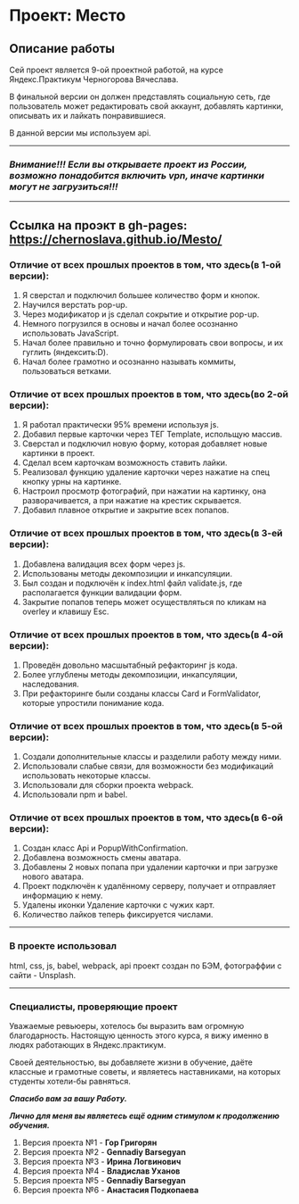 # Проект: Место

## Описание работы

Сей проект является 9-ой проектной работой, на курсе Яндекс.Практикум Черногорова Вячеслава.

В финальной версии он должен представлять социальную сеть, где пользователь может редактировать свой аккаунт, добавлять картинки, описывать их и лайкать понравившиеся.

В данной версии мы используем api.

---

### _Внимание!!! Если вы открываете проект из России, возможно понадобится включить vpn, иначе картинки могут не загрузиться!!!_

---

## **Ссылка на проэкт в gh-pages: https://chernoslava.github.io/Mesto/**

### Отличие от всех прошлых проектов в том, что здесь(в 1-ой версии):

1. Я сверстал и подключил большее количество форм и кнопок.
2. Научился верстать pop-up.
3. Через модификатор и js сделал сокрытие и открытие pop-up.
4. Нeмного погрузился в основы и начал более осознанно использовать JavaScript.
5. Начал более правильно и точно формулировать свои вопросы, и их гуглить (яндексить:D).
6. Начал более грамотно и осознанно называть коммиты, пользоваться ветками.

### Отличие от всех прошлых проектов в том, что здесь(во 2-ой версии):

1. Я работал практически 95% времени используя js.
2. Добавил первые карточки через ТЕГ Template, испольщую массив.
3. Сверстал и подключил новую форму, которая добавляет новые картинки в проект.
4. Сделал всем карточкам возможность ставить лайки.
5. Реализовал функцию удаление карточки через нажатие на спец кнопку урны на картинке.
6. Настроил просмотр фотографий, при нажатии на картинку, она разворачивается, а при нажатие на крестик скрывается.
7. Добавил плавное открытие и закрытие всех попапов.

### Отличие от всех прошлых проектов в том, что здесь(в 3-ей версии):

1. Добавлена валидация всех форм через js.
2. Использованы методы декомпозиции и инкапсуляции.
3. Был создан и подключён к index.html файл validate.js, где располагается функции валидации форм.
4. Закрытие попапов теперь может осуществляться по кликам на overley и клавишу Esc.

### Отличие от всех прошлых проектов в том, что здесь(в 4-ой версии):

1. Проведён довольно масшытабный рефакторинг js кода.
2. Более углублены методы декомпозиции, инкапсуляции, наследования.
3. При рефакторинге были созданы классы Card и FormValidator, которые упростили понимание кода.

### Отличие от всех прошлых проектов в том, что здесь(в 5-ой версии):

1. Создали дополнительные классы и разделили работу между ними.
2. Использовали слабые связи, для возможности без модификаций использовать некоторые классы.
3. Использовали для сборки проекта webpack.
4. Использовали npm и babel.

### Отличие от всех прошлых проектов в том, что здесь(в 6-ой версии):

1. Создан класс Api и PopupWithConfirmation.
2. Добавлена возможность смены аватара.
3. Добавлены 2 новых попапа при удалении карточки и при загрузке нового аватара.
4. Проект подключён к удалённому серверу, получает и отправляет информацию к нему.
5. Удалены иконки Удаление карточки с чужих карт.
6. Количество лайков теперь фиксируется числами.

---

### В проекте использовал

html, css, js, babel, webpack, api проект создан по БЭМ, фотограффии с сайти - Unsplash.

---

### Специалисты, проверяющие проект

Уважаемые ревьюеры, хотелось бы выразить вам огромную благодарность. Настоящую ценность этого курса, я вижу именно в людях работающих в Яндекс.практикум.

Своей деятельностью, вы добавляете жизни в обучение, даёте классные и грамотные советы, и являетесь наставниками, на которых студенты хотели-бы равняться.

**_Спасибо вам за вашу Работу._**

**_Лично для меня вы являетесь ещё одним стимулом к продолжению обучения._**

1. Версия проекта №1 - **Гор Григорян**
2. Версия проекта №2 - **Gennadiy Barsegyan**
3. Версия проекта №3 - **Ирина Логвинович**
4. Версия проекта №4 - **Владислав Уханов**
5. Версия проекта №5 - **Gennadiy Barsegyan**
6. Версия проекта №6 - **Анастасия Подкопаева**
